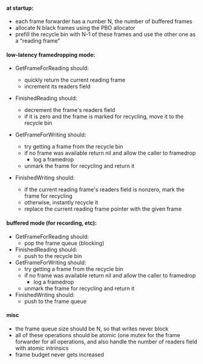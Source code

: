 #### at startup:
- each frame forwarder has a number N, the number of buffered frames
- allocate N black frames using the PBO allocator
- prefill the recycle bin with N-1 of these frames and use the other one as a "reading frame"

#### low-latency framedropping mode:
- GetFrameForReading should:
    - quickly return the current reading frame
    - increment its readers field

- FinishedReading should:
    - decrement the frame's readers field
    - if it is zero and the frame is marked for recycling, move it to the recycle bin

- GetFrameForWriting should:
    - try getting a frame from the recycle bin
    - if no frame was available return nil and allow the caller to framedrop
        - log a framedrop
    - unmark the frame for recycling and return it

- FinishedWriting should:
    - if the current reading frame's readers field is nonzero, mark the frame for recycling
    - otherwise, instantly recycle it
    - replace the current reading frame pointer with the given frame

#### buffered mode (for recording, etc):
- GetFrameForReading should:
    - pop the frame queue (blocking)
- FinishedReading should:
    - push to the recycle bin
- GetFrameForWriting should:
    - try getting a frame from the recycle bin
    - if no frame was available return nil and allow the caller to framedrop
        - log a framedrop
    - unmark the frame for recycling and return it
- FinishedWriting should:
    - push to the frame queue

#### misc
* the frame queue size should be N, so that writes never block
* all of these operations should be atomic (one mutex for the frame forwarder for all operations, and also handle the number of readers field with atomic intrinsics
* frame budget never gets increased

